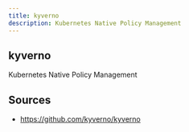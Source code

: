```yaml
---
title: kyverno
description: Kubernetes Native Policy Management
---
```


## kyverno

Kubernetes Native Policy Management

## Sources

- https://github.com/kyverno/kyverno
